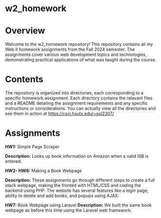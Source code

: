 # w2_homework

# Overview
Welcome to the w2_homework repository! This repository contains all my Web II homework assignments from the Fall 2024 semester. The assignments cover various web development topics and technologies, demonstrating practical applications of what was taught during the course. 

# Contents
The repository is organized into directories, each corresponding to a specific homework assignment. Each directory contains the relevant files and a README detailing the assignment requirements and any specific instructions or considerations. You can actually view all the directories and see them in action at https://csci.hsutx.edu/~sol2307/

# Assignments
**HW1:** Simple Page Scraper

**Description:** Looks up book information on Amazon when a valid ISB is entered.

**HW2- HW6:** Making a Book Webpage

**Description:** These assignments go through different steps to create a full stack webpage, making the fronted with HTML/CSS and coding the backend using PHP. The website has several features like a login page, ability to delete and add books, and popups using AJAX.

**HW7:** Book Webpage using Laravel
**Description:** We built the same book webpage as before this time using the Laravel web framework.
